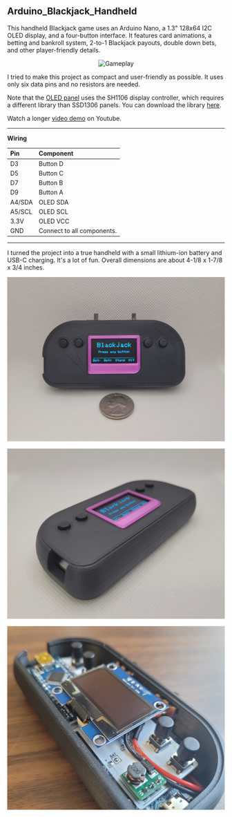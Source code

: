 ## Arduino_Blackjack_Handheld

This handheld Blackjack game uses an Arduino Nano, a 1.3" 128x64 I2C OLED display, and a four-button interface. It features card animations, a betting and bankroll system, 2-to-1 Blackjack payouts, double down bets, and other player-friendly details.

<p align="center"><img src="images/AG130_250px.gif" alt="Gameplay" /></p>

I tried to make this project as compact and user-friendly as possible. It uses only six data pins and no resistors are needed.

Note that the [OLED panel](https://www.sunfounder.com/products/1-3-iic-i2c-serial-128x64-ssh1106-oled-display-module) uses the SH1106 display controller, which requires a different library than SSD1306 panels. You can download the library [here](https://github.com/wonho-maker/Adafruit_SH1106).

Watch a longer [video demo](https://www.youtube.com/watch?v=IhNhChKepEs) on Youtube.

---

**Wiring**

| Pin    | Component                  |
|:-------|:---------------------------|
| D3     | Button D                   |
| D5     | Button C                   |
| D7     | Button B                   |
| D9     | Button A                   |
| A4/SDA | OLED SDA                   |
| A5/SCL | OLED SCL                   |
| 3.3V   | OLED VCC                   |
| GND    | Connect to all components. |

---

I turned the project into a true handheld with a small lithium-ion battery and USB-C charging. It's a lot of fun. Overall dimensions are about 4-1/8 x 1-7/8 x 3/4 inches.

<p align="center"><img src="images/AG130_front.jpg" alt="Front View" /></p>

<p align="center"><img src="images/AG130_side.jpg" alt="Side View" /></p>

<p align="center"><img src="images/AG130_inside.jpg" alt="Inside View" /></p>
